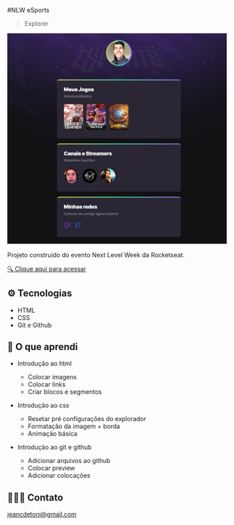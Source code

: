 #NLW eSports

> Explorer

![preview](./.github/preview.png)

Projeto construído do evento Next Level Week da Rocketseat.

[🔍 Clique aqui para acessar](https://jeancdt.github.io/nlw-esports-explorer/)

## ⚙ Tecnologias

- HTML
- CSS
- Git e Github

## 💬 O que aprendi

- Introdução ao html
    - Colocar imagens
    - Colocar links
    - Criar blocos e segmentos

- Introdução ao css
    - Resetar pré configurações do explorador
    - Formatação da imagem + borda
    - Animação básica

- Introdução ao git e github
    - Adicionar arquivos ao github
    - Colocar preview
    - Adicionar colocações

## 🙋🏻‍♂️ Contato

jeancdetoni@gmail.com